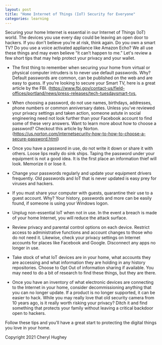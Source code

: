 ```yaml
---
layout: post
title: "Home Internet of Things (IoT) Security for Everyone"
categories: learning
---
```


Securing your home Internet is essential in our Internet of Things (IoT) world. The devices you use every day could be leaving an open door to hackers. If you don't believe you’re at risk, think again. Do you own a smart TV? Do you use a voice activated appliance like Amazon Echo? We all use these things and may even believe “it can’t happen to me.” Let's review a few short tips that may help protect your privacy and your wallet.

- The first thing to remember when securing your home from virtual or physical computer intruders is to never use default passwords. Why? Default passwords are common, can be published on the web and are easy to guess.  If you’re looking to secure your Smart TV, here is a great article by the FBI. (https://www.fbi.gov/contact-us/field-offices/portland/news/press-releases/tech-tuesdaysmart-tvs,

- When choosing a password, do not use names, birthdays, addresses, phone numbers or common anniversary dates. Unless you've reviewed your privacy settings and taken action, someone astute in social engineering need not look further than your Facebook account to find some of these very answers. Want to learn more about how to choose a password? Checkout this article by Norton. (https://us.norton.com/internetsecurity-how-to-how-to-choose-a-secure-password.html)

- Once you have a password in use, do not write it down or share it with others. Loose lips really do sink ships. Taping the password under your equipment is not a good idea. It is the first place an information thief will look. Memorize it or lose it.

- Change your passwords regularly and update your equipment drivers frequently. Old passwords and IoT that is never updated is easy prey for viruses and hackers.

- If you must share your computer with guests, quarantine their use to a guest account. Why? Your history, passwords and more can be easily found, if someone is using your Windows logon.

- Unplug non-essential IoT when not in use. In the event a breach is made of your home Internet, you will reduce the attack surface. 

- Review privacy and parental control options on each device. Restrict access to administrative functions and account changes to those who do not need it. Likewise, check your privacy settings on Internet accounts for places like Facebook and Google. Disconnect any apps no longer in use.

- Take stock of what IoT devices are in your home, what accounts they are accessing and what information they are holding in any history repositories. Choose to Opt Out of information sharing if available. You may need to do a bit of research to find these things, but they are there.

- Once you have an inventory of what electronic devices are connecting to the Internet in your home, consider decommissioning anything that you can no longer update. If a product is no longer supported, it can be easier to hack. While you may really love that old security camera from 10 years ago, is it really worth risking your privacy? Ditch it and find something that protects your family without leaving a critical backdoor open to hackers.

Follow these tips and you’ll have a great start to protecting the digital things you love in your home.

Copyright 2021 Cheryl Hughey
